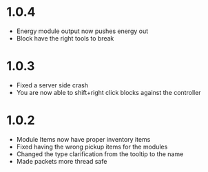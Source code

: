 # 1.0.4
+ Energy module output now pushes energy out
+ Block have the right tools to break

# 1.0.3
+ Fixed a server side crash
+ You are now able to shift+right click blocks against the controller

# 1.0.2
+ Module Items now have proper inventory items
+ Fixed having the wrong pickup items for the modules
+ Changed the type clarification from the tooltip to the name
+ Made packets more thread safe